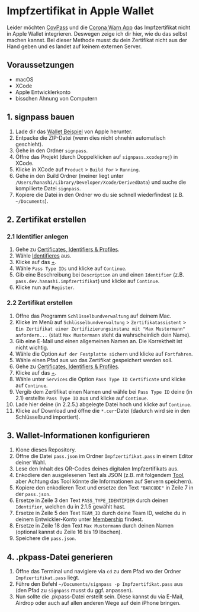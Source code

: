 # Impfzertifikat in Apple Wallet

Leider möchten [CovPass](https://github.com/eu-digital-green-certificates/dgca-wallet-app-ios/issues/69) und die [Corona Warn App](https://github.com/corona-warn-app/cwa-wishlist/issues/503) das Impfzertifikat nicht in Apple Wallet integrieren. Deswegen zeige ich dir hier, wie du das selbst machen kannst. Bei dieser Methode musst du dein Zertifikat nicht aus der Hand geben und es landet auf keinem externen Server.

## Voraussetzungen
- macOS
- XCode
- Apple Entwicklerkonto
- bisschen Ahnung von Computern

## 1. signpass bauen

1. Lade dir das [Wallet Beispiel](https://developer.apple.com/services-account/download?path=/iOS/Wallet_Support_Materials/WalletCompanionFiles.zip) von Apple herunter.
2. Entpacke die ZIP-Datei (wenn dies nicht ohnehin automatisch geschieht).
3. Gehe in den Ordner `signpass`.
4. Öffne das Projekt (durch Doppelklicken auf `signpass.xcodeproj`) in XCode.
5. Klicke in XCode auf `Product` > `Build For` > `Running`.
6. Gehe in den Build Ordner (meiner liegt unter `/Users/hanashi/Library/Developer/Xcode/DerivedData`) und suche die kompilierte Datei `signpass`.
7. Kopiere die Datei in den Ordner wo du sie schnell wiederfindest (z.B. `~/Documents`).

## 2. Zertifikat erstellen

### 2.1 Identifier anlegen

1. Gehe zu [Certificates, Identifiers & Profiles](https://developer.apple.com/account/resources/certificates/list).
2. Wähle [Identifieres](https://developer.apple.com/account/resources/identifiers/list) aus.
3. Klicke auf das [+](https://developer.apple.com/account/resources/identifiers/add/bundleId).
4. Wähle `Pass Type IDs` und klicke auf `Continue`.
5. Gib eine Beschreibung bei `Description` an und einen `Identifier` (z.B. `pass.dev.hanashi.impfzertifikat`) und klicke auf `Continue`.
6. Klicke nun auf `Register`.

### 2.2 Zertifikat erstellen

1. Öffne das Programm `Schlüsselbundverwaltung` auf deinem Mac.
2. Klicke im Menü auf `Schlüsselbundverwaltung` > `Zertifikatassistent` > `Ein Zertifikat einer Zertifizierungsinstanz mit "Max Mustermann" anfordern...` (statt `Max Mustermann` steht da wahrscheinlich dein Name).
3. Gib eine E-Mail und einen allgemeinen Namen an. Die Korrektheit ist nicht wichtig.
4. Wähle die Option `Auf der Festplatte sichern` und klicke auf `Fortfahren`.
5. Wähle einen Pfad aus wo das Zertifikat gespeichert werden soll.
6. Gehe zu [Certificates, Identifiers & Profiles](https://developer.apple.com/account/resources/certificates/list).
7. Klicke auf das [+](https://developer.apple.com/account/resources/certificates/add).
8. Wähle unter `Services` die Option `Pass Type ID Certificate` und klicke auf `Continue`.
9. Vergib dem Zertifikat einen Namen und wähle bei `Pass Type ID` deine (in 2.1) erstellte `Pass Type ID` aus und klicke auf `Continue`.
10. Lade hier deine (in 2.2.5.) abgelegte Datei hoch und klicke auf `Continue`.
11. Klicke auf Download und öffne die `*.cer`-Datei (dadurch wird sie in den Schlüsselbund importiert).

## 3. Wallet-Informationen konfigurieren

1. Klone dieses Repository.
2. Öffne die Datei `pass.json` im Ordner `Impfzertifikat.pass` in einem Editor deiner Wahl.
3. Lese den Inhalt des QR-Codes deines digitalen Impfzertifikats aus.
4. Enkodiere den ausgelesenen Text als JSON (z.B. mit folgendem [Tool](https://de.functions-online.com/json_encode.html), aber Achtung das Tool könnte die Informationen auf Servern speichern).
5. Kopiere den enkodieren Text und ersetze den Text `"BARCODE"` in Zeile 7 in der `pass.json`.
6. Ersetze in Zeile 3 den Text `PASS_TYPE_IDENTIFIER` durch deinen `Identifier`, welchen du in 2.1.5 gewählt hast.
7. Ersetze in Zeile 5 den Text `TEAM_ID` durch deine Team ID, welche du in deinem Entwickler-Konto unter [Membership](https://developer.apple.com/account/#/membership) findest.
8. Ersetze in Zeile 18 den Text `Max Mustermann` durch deinen Namen (optional kannst du Zeile 16 bis 19 löschen).
9. Speichere die `pass.json`.

## 4. .pkpass-Datei generieren

1. Öffne das Terminal und navigiere via `cd` zu dem Pfad wo der Ordner `Impfzertifikat.pass` liegt.
2. Führe den Befehl `~/Documents/signpass -p Impfzertifikat.pass` aus (den Pfad zu `signpass` musst du ggf. anpassen).
3. Nun sollte die .pkpass-Datei erstellt sein. Diese kannst du via E-Mail, Airdrop oder auch auf allen anderen Wege auf dein iPhone bringen.
